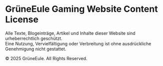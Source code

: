 # GrüneEule Gaming Website Content License

Alle Texte, Blogeinträge, Artikel und Inhalte dieser Website sind urheberrechtlich geschützt.  
Eine Nutzung, Vervielfältigung oder Verbreitung ist ohne ausdrückliche Genehmigung nicht gestattet.

© 2025 GrüneEule. All Rights Reserved.
